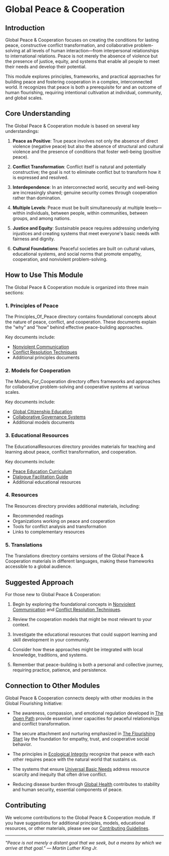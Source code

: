 # Global Peace & Cooperation

## Introduction

Global Peace & Cooperation focuses on creating the conditions for lasting peace, constructive conflict transformation, and collaborative problem-solving at all levels of human interaction—from interpersonal relationships to international relations. Peace is not merely the absence of violence but the presence of justice, equity, and systems that enable all people to meet their needs and develop their potential.

This module explores principles, frameworks, and practical approaches for building peace and fostering cooperation in a complex, interconnected world. It recognizes that peace is both a prerequisite for and an outcome of human flourishing, requiring intentional cultivation at individual, community, and global scales.

## Core Understanding

The Global Peace & Cooperation module is based on several key understandings:

1. **Peace as Positive**: True peace involves not only the absence of direct violence (negative peace) but also the absence of structural and cultural violence and the presence of conditions that foster well-being (positive peace).

2. **Conflict Transformation**: Conflict itself is natural and potentially constructive; the goal is not to eliminate conflict but to transform how it is expressed and resolved.

3. **Interdependence**: In an interconnected world, security and well-being are increasingly shared; genuine security comes through cooperation rather than domination.

4. **Multiple Levels**: Peace must be built simultaneously at multiple levels—within individuals, between people, within communities, between groups, and among nations.

5. **Justice and Equity**: Sustainable peace requires addressing underlying injustices and creating systems that meet everyone's basic needs with fairness and dignity.

6. **Cultural Foundations**: Peaceful societies are built on cultural values, educational systems, and social norms that promote empathy, cooperation, and nonviolent problem-solving.

## How to Use This Module

The Global Peace & Cooperation module is organized into three main sections:

### 1. Principles of Peace

The Principles_Of_Peace directory contains foundational concepts about the nature of peace, conflict, and cooperation. These documents explain the "why" and "how" behind effective peace-building approaches.

Key documents include:
- [Nonviolent Communication](Principles_Of_Peace/01_NonviolentCommunication.md)
- [Conflict Resolution Techniques](Principles_Of_Peace/02_ConflictResolutionTechniques.md)
- Additional principles documents

### 2. Models for Cooperation

The Models_For_Cooperation directory offers frameworks and approaches for collaborative problem-solving and cooperative systems at various scales.

Key documents include:
- [Global Citizenship Education](Models_For_Cooperation/01_GlobalCitizenshipEducation.md)
- [Collaborative Governance Systems](Models_For_Cooperation/02_CollaborativeGovernanceSystems.md)
- Additional models documents

### 3. Educational Resources

The EducationalResources directory provides materials for teaching and learning about peace, conflict transformation, and cooperation.

Key documents include:
- [Peace Education Curriculum](EducationalResources/01_PeaceEducationCurriculum.md)
- [Dialogue Facilitation Guide](EducationalResources/02_DialogueFacilitationGuide.md)
- Additional educational resources

### 4. Resources

The Resources directory provides additional materials, including:
- Recommended readings
- Organizations working on peace and cooperation
- Tools for conflict analysis and transformation
- Links to complementary resources

### 5. Translations

The Translations directory contains versions of the Global Peace & Cooperation materials in different languages, making these frameworks accessible to a global audience.

## Suggested Approach

For those new to Global Peace & Cooperation:

1. Begin by exploring the foundational concepts in [Nonviolent Communication](Principles_Of_Peace/01_NonviolentCommunication.md) and [Conflict Resolution Techniques](Principles_Of_Peace/02_ConflictResolutionTechniques.md).

2. Review the cooperation models that might be most relevant to your context.

3. Investigate the educational resources that could support learning and skill development in your community.

4. Consider how these approaches might be integrated with local knowledge, traditions, and systems.

5. Remember that peace-building is both a personal and collective journey, requiring practice, patience, and persistence.

## Connection to Other Modules

Global Peace & Cooperation connects deeply with other modules in the Global Flourishing Initiative:

- The awareness, compassion, and emotional regulation developed in [The Open Path](../TheOpenPath/) provide essential inner capacities for peaceful relationships and conflict transformation.

- The secure attachment and nurturing emphasized in [The Flourishing Start](../TheFlourishingStart/) lay the foundation for empathy, trust, and cooperative social behavior.

- The principles in [Ecological Integrity](../EcologicalIntegrity/) recognize that peace with each other requires peace with the natural world that sustains us.

- The systems that ensure [Universal Basic Needs](../UniversalBasicNeeds/) address resource scarcity and inequity that often drive conflict.

- Reducing disease burden through [Global Health](../GlobalHealth_DiseaseEradication/) contributes to stability and human security, essential components of peace.

## Contributing

We welcome contributions to the Global Peace & Cooperation module. If you have suggestions for additional principles, models, educational resources, or other materials, please see our [Contributing Guidelines](/contributing).

---

*"Peace is not merely a distant goal that we seek, but a means by which we arrive at that goal." — Martin Luther King Jr.*
